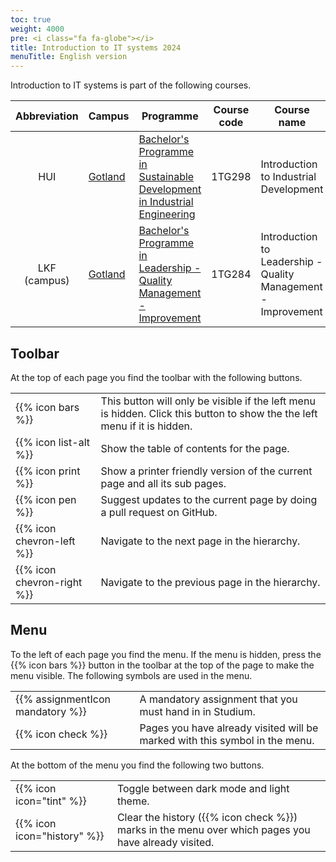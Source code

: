 ```yaml
---
toc: true
weight: 4000
pre: <i class="fa fa-globe"></i>
title: Introduction to IT systems 2024
menuTitle: English version
---
```


Introduction to IT systems is part of the following courses. 


[uu]:       https://www.uu.se/
[teknat]:   https://teknat.uu.se/utbildning/student/

[ångström]: https://angstrom.uu.se/
[ångström]: https://www.polacksbacken.uu.se/
[got]: https://www.uu.se/en/campus/gotland
[slu]: https://www.slu.se/


| Abbreviation    | Campus                                     | Programme                                                                    | Course code | Course name                                          |
|:---------------:|----------------------------------------------|------------------------------------------------------------------------------|:-----------:|------------------------------------------------------|
| HUI             | [Gotland][got]                               | [Bachelor's Programme in Sustainable Development in Industrial Engineering][HUI]                  | 1TG298      | Introduction to Industrial Development             |
| LKF (campus)    | [Gotland][got]                               | [Bachelor's Programme in Leadership - Quality Management - Improvement][KandLedarskap]        | 1TG284      | Introduction to Leadership - Quality Management - Improvement |


[KandLedarskap]: https://www.uu.se/en/admissions/master/selma/program/?pKod=TKV1K
[HUI]: https://uu.se/en/admissions/master/selma/program/?pKod=THU1Y


## Toolbar

At the top of each page you find the toolbar with the following buttons.


<table class="icon-list">
<tr>
  <td>
    {{% icon bars %}}
  </td>
  <td>
    This button will only be visible if the left menu is hidden. Click this button to show the the left menu if it is hidden. 
  </td>
</tr>
<tr>
  <td>
    {{% icon list-alt %}}
  </td>
  <td>
    Show the table of contents for the page.
  </td>
</tr>
<tr>
  <td>
    {{% icon print %}}
  </td>
  <td>
    Show a printer friendly version of the current page and all its sub pages. 
  </td>
</tr>
<tr>
  <td>
    {{% icon pen %}}
  </td>
  <td>
    Suggest updates to the current page by doing a pull request on GitHub. 
  </td>
</tr>
<tr>
  <td>
    {{% icon chevron-left %}}
  </td>
  <td>
    Navigate to the next page in the hierarchy. 
  </td>
</tr>
<tr>
  <td>
   {{% icon chevron-right %}}
  </td>
  <td>
    Navigate to the previous page in the hierarchy. 
  </td>
</tr>
</table>


## Menu

To the left of each page you find the menu. If the menu is hidden, press the 
{{% icon bars %}} button in the toolbar at the top of the page to make the menu
visible. The following symbols are used in the menu. 


<table class="icon-list">
<!-- tr>
  <td>
   {{% assignmentIcon github %}}
  </td>
  <td>
    Instructions on how to download source code from GitHub.
  </td>
</tr-->
<tr>
  <td>
    {{% assignmentIcon mandatory %}}
  </td>
  <td>
    A mandatory assignment that you must hand in in Studium. 
  </td>
</tr>
<tr>
  <td>
   {{% icon check %}}
  </td>
  <td>
    Pages you have already visited will be marked with this symbol in the menu. 
  </td>
</tr>
<!-- tr>
  <td>
   {{% assignmentIcon higher-grade %}}
  </td>
  <td>
     Optional assignment for higher grade.
  </td>
</tr-->
</table>

At the bottom of the menu you find the following two buttons. 
<table class="icon-list">
<tr>
  <td>
 {{% icon icon="tint" %}}
  </td>
  <td>
    Toggle between dark mode and light theme. 
  </td>
</tr>
<tr>
  <td>
   {{% icon icon="history" %}}
  </td>
  <td>
    Clear the history ({{% icon check %}}) marks in the menu over which pages you have already visited. 
  </td>
</tr>
</table>